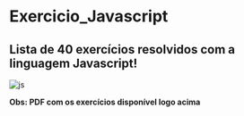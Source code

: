 # Exercicio_Javascript

## Lista de 40 exercícios resolvidos com a linguagem Javascript!

![js](https://i0.wp.com/blog.caelum.com.br/wp-content/uploads/2013/11/JavaScript-logo.png?fit=300%2C300&ssl=1)

**Obs: PDF com os exercícios disponível logo acima**

